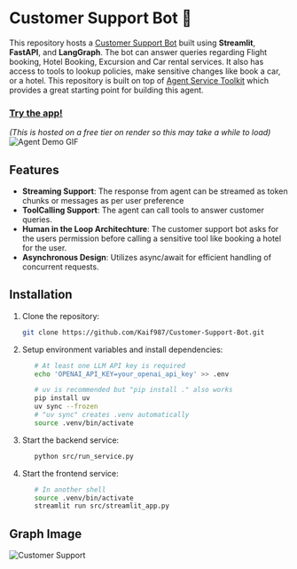 # Customer Support Bot 🤖

This repository hosts a [Customer Support Bot](https://langchain-ai.github.io/langgraph/tutorials/customer-support/customer-support/) built using **Streamlit**, **FastAPI**, and **LangGraph**. The bot can answer queries regarding Flight booking, Hotel Booking, Excursion and Car rental services. It also has access to tools to lookup policies, make sensitive changes like book a car, or a hotel. This repository is built on top of [Agent Service Toolkit](https://github.com/JoshuaC215/agent-service-toolkit) which provides a great starting point for building this agent.

### [Try the app!](https://customer-support-bot-1.onrender.com/) 
*(This is hosted on a free tier on render so this may take a while to load)*
![Agent Demo GIF](https://i.imgur.com/L8L7I0C.gif)

## Features

- **Streaming Support**: The response from agent can be streamed as token chunks or messages as per user preference
- **ToolCalling Support**: The agent can call tools to answer customer queries.
- **Human in the Loop Architechture**: The customer support bot asks for the users permission before calling a sensitive tool like booking a hotel for the user.
- **Asynchronous Design**: Utilizes async/await for efficient handling of concurrent requests.

## Installation

1. Clone the repository:

   ```bash
   git clone https://github.com/Kaif987/Customer-Support-Bot.git
   ```

2. Setup environment variables and install dependencies:

   ```bash
      # At least one LLM API key is required
      echo 'OPENAI_API_KEY=your_openai_api_key' >> .env

      # uv is recommended but "pip install ." also works
      pip install uv
      uv sync --frozen
      # "uv sync" creates .venv automatically
      source .venv/bin/activate
   ```

3. Start the backend service:

   ```bash
      python src/run_service.py
   ```

4. Start the frontend service:

   ```bash
      # In another shell
      source .venv/bin/activate
      streamlit run src/streamlit_app.py
   ```

## Graph Image
![Customer Support](https://i.imgur.com/mU8Luyk.jpeg)
